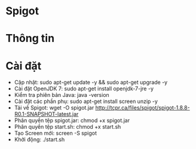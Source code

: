 # Spigot

# Thông tin

# Cài đặt
  * Cập nhật: sudo apt-get update -y && sudo apt-get upgrade -y
  * Cài đặt OpenJDK 7: sudo apt-get install openjdk-7-jre -y
  * Kiểm tra phiên bản Java: java -version
  * Cài đặt các phần phụ: sudo apt-get install screen unzip -y
  * Tải về Spigot: wget -O spigot.jar http://tcpr.ca/files/spigot/spigot-1.8.8-R0.1-SNAPSHOT-latest.jar
  * Phân quyền tệp spigot.jar: chmod +x spigot.jar
  * Phân quyền tệp start.sh: chmod +x start.sh
  * Tạo Screen mới: screen -S spigot
  * Khởi động: ./start.sh
